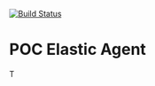 [![Build Status](https://internal-ci.elastic.co/job/elastic-agent/job/elastic-agent-poc-mbp/job/main/badge/icon)](https://internal-ci.elastic.co/job/elastic-agent/job/elastic-agent-poc-mbp/job/main/)
# POC Elastic Agent

T
